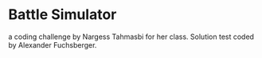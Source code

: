 # Battle Simulator

a coding challenge by Nargess Tahmasbi for her class.
Solution test coded by Alexander Fuchsberger.